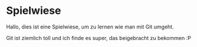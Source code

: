 # Spielwiese

Hallo, dies ist eine Spielwiese, um zu lernen wie man mit Git umgeht.

Git ist ziemlich toll und ich finde es super, das beigebracht zu bekommen :P
